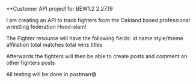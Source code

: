 **Customer API project for BEW1.2 2.27.19

I am creating an API to track fighters from the Oakland based professional wrestling federation Hood-slam!

The Fighter resource will have the following fields:
id
name
style/theme
affiliation
total matches
total wins
titles

Afterwards the fighters will then be able to create posts and comment on other fighters posts

All testing will be done in postman😅
